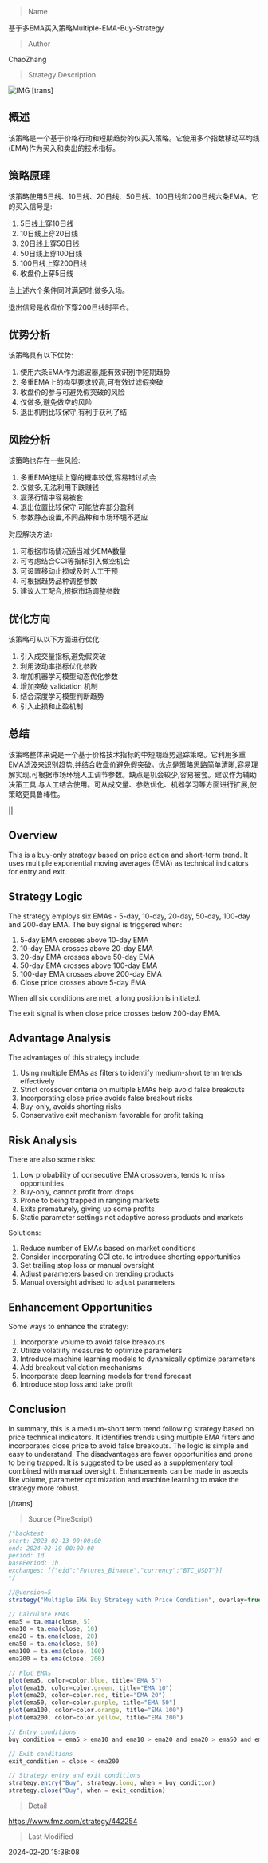 
> Name

基于多EMA买入策略Multiple-EMA-Buy-Strategy

> Author

ChaoZhang

> Strategy Description

![IMG](https://www.fmz.com/upload/asset/113b588378aaaa96536.png)
[trans]
## 概述

该策略是一个基于价格行动和短期趋势的仅买入策略。它使用多个指数移动平均线(EMA)作为买入和卖出的技术指标。

## 策略原理

该策略使用5日线、10日线、20日线、50日线、100日线和200日线六条EMA。它的买入信号是:

1. 5日线上穿10日线 
2. 10日线上穿20日线
3. 20日线上穿50日线 
4. 50日线上穿100日线
5. 100日线上穿200日线
6. 收盘价上穿5日线

当上述六个条件同时满足时,做多入场。

退出信号是收盘价下穿200日线时平仓。

## 优势分析

该策略具有以下优势:

1. 使用六条EMA作为滤波器,能有效识别中短期趋势
2. 多重EMA上的构型要求较高,可有效过滤假突破
3. 收盘价的参与可避免假突破的风险
4. 仅做多,避免做空的风险
5. 退出机制比较保守,有利于获利了结

## 风险分析

该策略也存在一些风险:

1. 多重EMA连续上穿的概率较低,容易错过机会
2. 仅做多,无法利用下跌赚钱
3. 震荡行情中容易被套
4. 退出位置比较保守,可能放弃部分盈利
5. 参数静态设置,不同品种和市场环境不适应

对应解决方法:

1. 可根据市场情况适当减少EMA数量
2. 可考虑结合CCI等指标引入做空机会
3. 可设置移动止损或及时人工干预
4. 可根据趋势品种调整参数
5. 建议人工配合,根据市场调整参数

## 优化方向  

该策略可从以下方面进行优化:

1. 引入成交量指标,避免假突破
2. 利用波动率指标优化参数
3. 增加机器学习模型动态优化参数
4. 增加突破 validation 机制
5. 结合深度学习模型判断趋势
6. 引入止损和止盈机制

## 总结

该策略整体来说是一个基于价格技术指标的中短期趋势追踪策略。它利用多重EMA滤波来识别趋势,并结合收盘价避免假突破。优点是策略思路简单清晰,容易理解实现,可根据市场环境人工调节参数。缺点是机会较少,容易被套。建议作为辅助决策工具,与人工结合使用。可从成交量、参数优化、机器学习等方面进行扩展,使策略更具鲁棒性。

||

## Overview  

This is a buy-only strategy based on price action and short-term trend. It uses multiple exponential moving averages (EMA) as technical indicators for entry and exit.  

## Strategy Logic  

The strategy employs six EMAs - 5-day, 10-day, 20-day, 50-day, 100-day and 200-day EMA. The buy signal is triggered when:  

1. 5-day EMA crosses above 10-day EMA  
2. 10-day EMA crosses above 20-day EMA 
3. 20-day EMA crosses above 50-day EMA  
4. 50-day EMA crosses above 100-day EMA
5. 100-day EMA crosses above 200-day EMA
6. Close price crosses above 5-day EMA  

When all six conditions are met, a long position is initiated.  

The exit signal is when close price crosses below 200-day EMA.

## Advantage Analysis

The advantages of this strategy include:

1. Using multiple EMAs as filters to identify medium-short term trends effectively 
2. Strict crossover criteria on multiple EMAs help avoid false breakouts
3. Incorporating close price avoids false breakout risks  
4. Buy-only, avoids shorting risks
5. Conservative exit mechanism favorable for profit taking  

## Risk Analysis  

There are also some risks:

1. Low probability of consecutive EMA crossovers, tends to miss opportunities  
2. Buy-only, cannot profit from drops  
3. Prone to being trapped in ranging markets
4. Exits prematurely, giving up some profits  
5. Static parameter settings not adaptive across products and markets

Solutions:

1. Reduce number of EMAs based on market conditions   
2. Consider incorporating CCI etc. to introduce shorting opportunities
3. Set trailing stop loss or manual oversight 
4. Adjust parameters based on trending products  
5. Manual oversight advised to adjust parameters

## Enhancement Opportunities

Some ways to enhance the strategy:  

1. Incorporate volume to avoid false breakouts
2. Utilize volatility measures to optimize parameters  
3. Introduce machine learning models to dynamically optimize parameters 
4. Add breakout validation mechanisms 
5. Incorporate deep learning models for trend forecast
6. Introduce stop loss and take profit

## Conclusion  

In summary, this is a medium-short term trend following strategy based on price technical indicators. It identifies trends using multiple EMA filters and incorporates close price to avoid false breakouts. The logic is simple and easy to understand. The disadvantages are fewer opportunities and prone to being trapped. It is suggested to be used as a supplementary tool combined with manual oversight. Enhancements can be made in aspects like volume, parameter optimization and machine learning to make the strategy more robust.

[/trans]



> Source (PineScript)

``` javascript
/*backtest
start: 2023-02-13 00:00:00
end: 2024-02-19 00:00:00
period: 1d
basePeriod: 1h
exchanges: [{"eid":"Futures_Binance","currency":"BTC_USDT"}]
*/

//@version=5
strategy("Multiple EMA Buy Strategy with Price Condition", overlay=true)

// Calculate EMAs
ema5 = ta.ema(close, 5)
ema10 = ta.ema(close, 10)
ema20 = ta.ema(close, 20)
ema50 = ta.ema(close, 50)
ema100 = ta.ema(close, 100)
ema200 = ta.ema(close, 200)

// Plot EMAs
plot(ema5, color=color.blue, title="EMA 5")
plot(ema10, color=color.green, title="EMA 10")
plot(ema20, color=color.red, title="EMA 20")
plot(ema50, color=color.purple, title="EMA 50")
plot(ema100, color=color.orange, title="EMA 100")
plot(ema200, color=color.yellow, title="EMA 200")

// Entry conditions
buy_condition = ema5 > ema10 and ema10 > ema20 and ema20 > ema50 and ema50 > ema100 and ema100 > ema200 and close > ema5

// Exit conditions
exit_condition = close < ema200

// Strategy entry and exit conditions
strategy.entry("Buy", strategy.long, when = buy_condition)
strategy.close("Buy", when = exit_condition)
```

> Detail

https://www.fmz.com/strategy/442254

> Last Modified

2024-02-20 15:38:08
